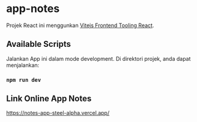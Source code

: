 # app-notes

Projek React ini menggunkan [Vitejs Frontend Tooling React](https://vitejs.dev/).

## Available Scripts

Jalankan App ini dalam mode development.
Di direktori projek, anda dapat menjalankan:

### `npm run dev`

## Link Online  App Notes

https://notes-app-steel-alpha.vercel.app/
